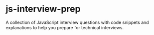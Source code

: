 # js-interview-prep
A collection of JavaScript interview questions with code snippets and explanations to help you prepare for technical interviews.
